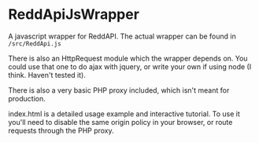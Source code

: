 ReddApiJsWrapper
================

A javascript wrapper for ReddAPI. The actual wrapper can be found in `/src/ReddApi.js`

There is also an HttpRequest module which the wrapper depends on. You could use that one to do ajax with jquery,
or write your own if using node (I think. Haven't tested it).

There is also a very basic PHP proxy included, which isn't meant for production.

index.html is a detailed usage example and interactive tutorial. To use it you'll need to disable the same origin policy
in your browser, or route requests through the PHP proxy.
